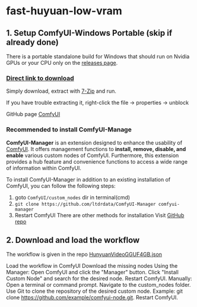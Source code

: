 # fast-huyuan-low-vram

## 1. Setup ComfyUI-Windows Portable (skip if already done)

There is a portable standalone build for Windows that should run on Nvidia GPUs or your CPU only on the [releases page](https://github.com/comfyanonymous/ComfyUI/releases).

### [Direct link to download](https://github.com/comfyanonymous/ComfyUI/releases/latest/download/ComfyUI_windows_portable_nvidia.7z)

Simply download, extract with [7-Zip](https://7-zip.org) and run.

If you have trouble extracting it, right-click the file -> properties -> unblock

GitHub page [ComfyUI](https://github.com/comfyanonymous/ComfyUI?tab=readme-ov-file)

### Recommended to install ComfyUI-Manage
**ComfyUI-Manager** is an extension designed to enhance the usability of [ComfyUI](https://github.com/comfyanonymous/ComfyUI). It offers management functions to **install, remove, disable, and enable** various custom nodes of ComfyUI. Furthermore, this extension provides a hub feature and convenience functions to access a wide range of information within ComfyUI.

To install ComfyUI-Manager in addition to an existing installation of ComfyUI, you can follow the following steps:

1. goto `ComfyUI/custom_nodes` dir in terminal(cmd)
2. `git clone https://github.com/ltdrdata/ComfyUI-Manager comfyui-manager`
3. Restart ComfyUI
There are other methods for installation Visit [GitHub repo](https://github.com/ltdrdata/ComfyUI-Manager/tree/main)

## 2. Download and load the workflow

The workflow is given in the repo [HunyuanVideoGGUF4GB.json](https://github.com/Arshadshemilk/fast-huyuan-low-vram/edit/main/HunyuanVideoGGUF4GB.json)

Load the workflow in ComfyUI
Download the missing nodes
Using the Manager:
Open ComfyUI and click the "Manager" button. 
Click "Install Custom Node" and search for the desired node. 
Restart ComfyUI.
Manually:
Open a terminal or command prompt. 
Navigate to the custom_nodes folder. 
Use Git to clone the repository of the desired custom node. 
Example: git clone https://github.com/example/comfyui-node.git. 
Restart ComfyUI. 
